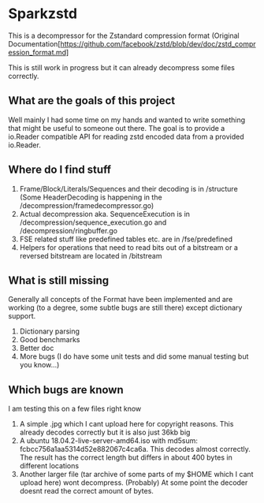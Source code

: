 # Sparkzstd
This is a decompressor for the Zstandard compression format (Original Documentation[https://github.com/facebook/zstd/blob/dev/doc/zstd_compression_format.md]

This is still work in progress but it can already decompress some files correctly.

## What are the goals of this project
Well mainly I had some time on my hands and wanted to write something that might be useful to someone out there.
The goal is to provide a io.Reader compatible API for reading zstd encoded data from a provided io.Reader.

## Where do I find stuff
1. Frame/Block/Literals/Sequences and their decoding is in /structure (Some HeaderDecoding is happening in the /decompression/framedecompressor.go)
2. Actual decompression aka. SequenceExecution is in /decompression/sequence_execution.go and /decompression/ringbuffer.go
3. FSE related stuff like predefined tables etc. are in /fse/predefined
4. Helpers for operations that need to read bits out of a bitstream or a reversed bitstream are located in /bitstream

## What is still missing
Generally all concepts of the Format have been implemented and are working (to a degree, some subtle bugs are still there) except dictionary support.
1. Dictionary parsing
1. Good benchmarks
2. Better doc
3. More bugs (I do have some unit tests and did some manual testing but you know...)

## Which bugs are known
I am testing this on a few files right know
1. A simple .jpg which I cant upload here for copyright reasons. 
This already decodes correctly but it is also just 36kb big
2. A ubuntu 18.04.2-live-server-amd64.iso with md5sum: fcbcc756a1aa5314d52e882067c4ca6a. 
This decodes almost correctly. The result has the correct length but differs in about 400 bytes in different locations
3. Another larger file (tar archive of some parts of my $HOME which I cant upload here) wont decompress. (Probably) At some point the decoder doesnt read the correct amount of bytes.

